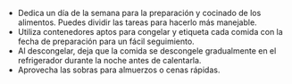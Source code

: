 - Dedica un día de la semana para la preparación y cocinado de los alimentos. Puedes dividir las tareas para hacerlo más manejable.
- Utiliza contenedores aptos para congelar y etiqueta cada comida con la fecha de preparación para un fácil seguimiento.
- Al descongelar, deja que la comida se descongele gradualmente en el refrigerador durante la noche antes de calentarla.
- Aprovecha las sobras para almuerzos o cenas rápidas.
